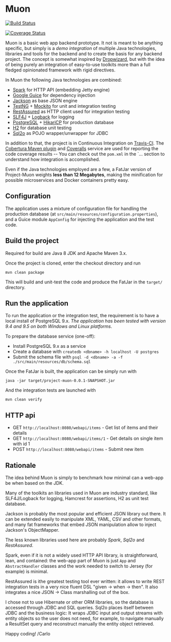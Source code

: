 # Muon

[![Build Status](https://travis-ci.org/carlomorelli/project-muon.svg?branch=master)](https://travis-ci.org/carlomorelli/project-muon)

[![Coverage Status](https://coveralls.io/repos/github/carlomorelli/project-muon/badge.svg)](https://coveralls.io/github/carlomorelli/project-muon)

Muon is a basic web app backend prototype.
It not is meant to be anything specific, but simply is a *demo integration* of multiple Java technologies, libraries and tools for the backend and to create the basis for any backend project.
The concept is somewhat inspired by [Dropwizard](www.dropwizard.io), but with the idea of being purely an integration of easy-to-use toolkits more than a full fledged opinionated framework with rigid directives.

In Muon the following Java technologies are combined:

* [Spark](http://sparkjava.com/) for HTTP API (embedding Jetty engine)
* [Google Guice](https://github.com/google/guice) for dependency injection
* [Jackson](https://github.com/FasterXML/jackson) as base JSON engine
* [TestNG](http://testng.org/doc/) + [Mockito](http://site.mockito.org/) for unit and integration testing
* [RestAssured](http://rest-assured.io/) as HTTP client used for integration testing
* [SLF4J](https://www.slf4j.org/) + [Logback](https://logback.qos.ch/) for logging
* [PostgreSQL](https://jdbc.postgresql.org/) + [HikariCP](https://github.com/brettwooldridge/HikariCP) for production database
* [H2](http://www.h2database.com/html/main.html) for database unit testing
* [Sql2o](http://www.sql2o.org/) as POJO wrapper/unwrapper for JDBC 

In addition to that, the project is in Continuous Integration on [Travis-CI](https://travis-ci.org/carlomorelli/project-muon).
The [Cobertura Maven plugin](http://www.mojohaus.org/cobertura-maven-plugin/) and [Coveralls](https://coveralls.io/github/carlomorelli/project-muon) service are used for reporting the code coverage results -- You can check out the `pom.xml` in the `<plugin>...</plugin> section to understand how integration is accomplished.

Even if the Java technologies employed are a few, a FatJar version of Project-Muon weights **less than 12 Megabytes**, making the minification for possible microservices and Docker containers pretty easy.

## Configuration
The application uses a mixture of configuration file for handling the production database (at `src/main/resources/configuration.properties`), and a Guice module `AppConfig` for injecting the application and the test code.

## Build the project
Required for build are Java 8 JDK and Apache Maven 3.x.

Once the project is cloned, enter the checkout directory and run 
```
mvn clean package
```
This will build and unit-test the code and produce the FatJar in the `target/` directory. 

## Run the application
To run the application or the integration test, the requirement is to have a local install of PostgreSQL 9.x. *The application has been tested with version 9.4 and 9.5 on both Windows and Linux platforms*.

To prepare the database service (one-off):
* Install PostgreSQL 9.x as a service
* Create a database with `createdb <dbname> -h localhost -U postgres`
* Submit the schema file with `psql -d <dbname> -a -f ./src/main/resources/db/schema.sql`

Once the FatJar is built, the application can be simply run with
```
java -jar target/project-muon-0.0.1-SNAPSHOT.jar
```
And the integration tests are launched with 
```
mvn clean verify
```

## HTTP api
* GET `http://localhost:8080/webapi/items` - Get list of items and their details
* GET `http://localhost:8080/webapi/items/1` - Get details on single item with id 1
* POST `http://localhost:8080/webapi/items` - Submit new item

## Rationale
The idea behind Muon is simply to benchmark how minimal can a web-app be when based on the JDK.

Many of the toolkits an libraries used in Muon are industry standard, like SLF4J/Logback for logging, Hamcrest for assertions, H2 as unit test database.

Jackson is probably the most popular and efficient JSON library out there. It can be extended easily to manipulate XML, YAML, CSV and other formats, and many fat frameworks that embed JSON manipulation allow to inject Jackson's ObjectMapper.

The less known libraries used here are probably *Spark*, *Sql2o* and *RestAssured*.

Spark, even if it is not a widely used HTTP API library, is straightforward, lean, and contained: the web-app part of Muon is just `App` and `AbstractHandler` classes and the work needed to switch to Jersey (for example) is minimal.

RestAssured is ithe greatest testing tool ever written: it allows to write REST integration tests in a very nice fluent DSL "given -> when -> then". It also integrates a nice JSON -> Class marshalling out of the box.

I chose not to use Hibernate or other ORM libraries, so the database is accessed through JDBC and SQL queries. Sql2o places itself between JDBC and the business logic: It wraps JDBC input and output streams with entity objects so the user does not need, for example, to navigate manually a ResultSet query and reconstruct manually the entity object retrieved. 



Happy coding!
/Carlo




